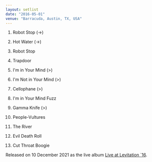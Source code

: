 ```yaml
---
layout: setlist
date: "2016-05-01"
venue: "Barracuda, Austin, TX, USA"
---
```


 1. Robot Stop
    (->)

 2. Hot Water
    (->)

 3. Robot Stop

 4. Trapdoor

 5. I'm in Your Mind
    (>)

 6. I'm Not in Your Mind
    (>)

 7. Cellophane
    (>)

 8. I'm in Your Mind Fuzz

 9. Gamma Knife
    (>)

10. People-Vultures

11. The River

12. Evil Death Roll

13. Cut Throat Boogie


Released on 10 December 2021 as the live album [Live at Levitation `16](/releases/live-at-levitation-2016).
